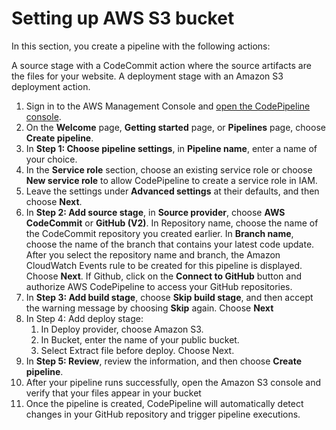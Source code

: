 # Setting up AWS S3 bucket

In this section, you create a pipeline with the following actions:

A source stage with a CodeCommit action where the source artifacts are the files for your website.
A deployment stage with an Amazon S3 deployment action.

1. Sign in to the AWS Management Console and [open the CodePipeline console](http://console.aws.amazon.com/codesuite/codepipeline/home).
2. On the **Welcome** page, **Getting started** page, or **Pipelines** page, choose **Create pipeline**.
3. In **Step 1: Choose pipeline settings**, in **Pipeline name**, enter a name of your choice.
4. In the **Service role** section, choose an existing service role or choose **New service role** to allow CodePipeline to create a service role in IAM.
5. Leave the settings under **Advanced settings** at their defaults, and then choose **Next**.
6. In **Step 2: Add source stage**, in **Source provider**, choose **AWS CodeCommit** or **GitHub (V2)**. In Repository name, choose the name of the CodeCommit repository you created earlier. In **Branch name**, choose the name of the branch that contains your latest code update.
After you select the repository name and branch, the Amazon CloudWatch Events rule to be created for this pipeline is displayed.
Choose **Next**. If Github, click on the **Connect to GitHub** button and authorize AWS CodePipeline to access your GitHub repositories.
7. In **Step 3: Add build stage**, choose **Skip build stage**, and then accept the warning message by choosing **Skip** again.
Choose **Next**
8. In Step 4: Add deploy stage: <ol>
    <li>In Deploy provider, choose Amazon S3.</li>
    <li>In Bucket, enter the name of your public bucket.</li>
    <li>Select Extract file before deploy. Choose Next.</li>
    </ol>
9. In **Step 5: Review**, review the information, and then choose **Create pipeline**.
10. After your pipeline runs successfully, open the Amazon S3 console and verify that your files appear in your bucket
11. Once the pipeline is created, CodePipeline will automatically detect changes in your GitHub repository and trigger pipeline executions.
